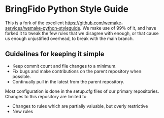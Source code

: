 # BringFido Python Style Guide

This is a fork of the excellent https://github.com/wemake-services/wemake-python-styleguide. We make use of 99% of it, and have forked it to tweak the few rules that we disagree with enough, or that cause us enough unjustified overhead, to break with the main branch.

## Guidelines for keeping it simple

- Keep commit count and file changes to a minimum.
- Fix bugs and make contributions on the parent repository when possible.
- Continually pull in the latest from the parent repository.

Most configuration is done in the setup.cfg files of our primary repositories. Changes to this repository are limited to:

- Changes to rules which are partially valuable, but overly restrictive
- New rules